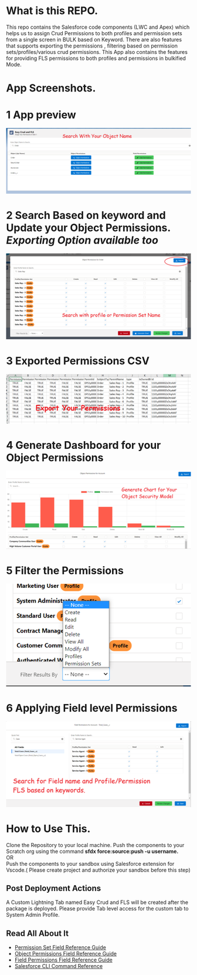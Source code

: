 # What is this REPO.

This repo contains the Salesforce code components (LWC and Apex) which helps us to assign Crud Permissions to both profiles and permission sets from a single screen in BULK based on Keyword. There are also features that supports exporting the permissions , filtering based on permission sets/profiles/various crud permissions. This App also contains the features for providing FLS permissions to both profiles and permissions in bulkified Mode. 

# App Screenshots. 

# 1 App preview
![App preview](https://github.com/ravinarayanan89/EasyCrudAndFls/blob/main/screenshots/1.png?raw=true)

# 2 Search Based on keyword and Update your Object Permissions.  <i> Exporting Option available too </i>
![App preview](https://github.com/ravinarayanan89/EasyCrudAndFls/blob/main/screenshots/2.png?raw=true)

# 3 Exported Permissions CSV
![App preview](https://github.com/ravinarayanan89/EasyCrudAndFls/blob/main/screenshots/3.png?raw=true)

# 4 Generate Dashboard for your Object Permissions
![App preview](https://github.com/ravinarayanan89/EasyCrudAndFls/blob/main/screenshots/4.png?raw=true)

# 5 Filter the Permissions
![App preview](https://github.com/ravinarayanan89/EasyCrudAndFls/blob/main/screenshots/5.PNG?raw=true)

# 6 Applying Field level Permissions
![App preview](https://github.com/ravinarayanan89/EasyCrudAndFls/blob/main/screenshots/6.png?raw=true)



# How to Use This.

Clone the Repository to your local machine. 
Push the components to your Scratch org using the command <b>sfdx force:source:push -u username.</b><br/>
OR <br/>
Push the components to your sandbox using Salesforce extension for Vscode.( Please create project and authorize your sandbox before this step)


## Post Deployment Actions
A Custom Lightning Tab named Easy Crud and FLS will be created after the package is deployed. Please provide Tab level access for the custom tab to System Admin Profile.


## Read All About It

- [Permission Set Field Reference Guide](https://developer.salesforce.com/docs/atlas.en-us.sfFieldRef.meta/sfFieldRef/salesforce_field_reference_PermissionSet.htm)
- [Object Permissions Field Reference Guide](https://developer.salesforce.com/docs/atlas.en-us.sfFieldRef.meta/sfFieldRef/salesforce_field_reference_ObjectPermissions.htm)
- [Field Permissions Field Reference Guide](https://developer.salesforce.com/docs/atlas.en-us.sfFieldRef.meta/sfFieldRef/salesforce_field_reference_FieldPermissions.htm)
- [Salesforce CLI Command Reference](https://developer.salesforce.com/docs/atlas.en-us.sfdx_cli_reference.meta/sfdx_cli_reference/cli_reference.htm)
